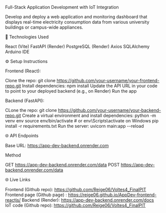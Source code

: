 Full-Stack Application Development with IoT Integration

Develop and deploy a web application and monitoring dashboard that displays real-time electricity consumption data from various university buildings or campus-wide appliances.

🚀 Technologies Used

React (Vite)
FastAPI (Render) 
PostgreSQL (Render)
Axios
SQLAlchemy
Arduino IDE



⚙️ Setup Instructions

Frontend (React):

Clone the repo: git clone https://github.com/your-username/your-frontend-repo.git
Install dependencies: npm install
Update the API URL in your code to point to your deployed backend (e.g., on Render)
Run the app

Backend (FastAPI):

CLone the repo: git clone https://github.com/your-username/your-backend-repo.git
Create a virtual environment and install dependencies: python -m venv env source env/bin/activate # or env\Scripts\activate on Windows pip install -r requirements.txt
Run the server: uvicorn main:app --reload

🌐 API Endpoints

Base URL: https://app-dev-backend.onrender.com

Method

GET https://app-dev-backend.onrender.com/data
POST https://app-dev-backend.onrender.com/data

🌐 Live Links

Frontend (Github repo): https://github.com/Reige06/Voltes4_FinalPIT
Frontend page (Github page) : https://reige06.github.io/AppDev-frontend-reactjs/
Backend (Render): https://app-dev-backend.onrender.com/docs
IoT code (Github repo): https://github.com/Reige06/Voltes4_FinalPIT
